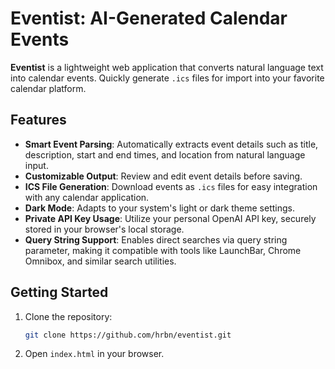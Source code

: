 # Eventist: AI-Generated Calendar Events

**Eventist** is a lightweight web application that converts natural language text into calendar events. Quickly generate `.ics` files for import into your favorite calendar platform.

## Features

- **Smart Event Parsing**: Automatically extracts event details such as title, description, start and end times, and location from natural language input.  
- **Customizable Output**: Review and edit event details before saving.  
- **ICS File Generation**: Download events as `.ics` files for easy integration with any calendar application.  
- **Dark Mode**: Adapts to your system's light or dark theme settings.  
- **Private API Key Usage**: Utilize your personal OpenAI API key, securely stored in your browser's local storage.  
- **Query String Support**: Enables direct searches via query string parameter, making it compatible with tools like LaunchBar, Chrome Omnibox, and similar search utilities.

## Getting Started

1. Clone the repository:
   ```bash
   git clone https://github.com/hrbn/eventist.git
   ```
2. Open `index.html` in your browser.
